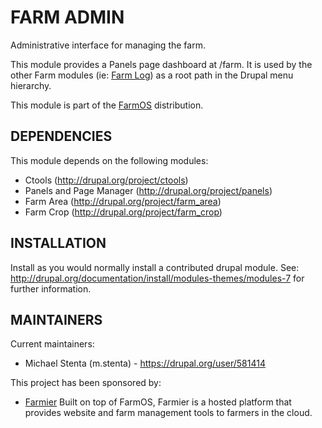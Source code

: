 FARM ADMIN
==========

Administrative interface for managing the farm.

This module provides a Panels page dashboard at /farm. It is used by the
other Farm modules (ie: [Farm Log](http://drupal.org/project/farm_log)) as a
root path in the Drupal menu hierarchy.

This module is part of the [FarmOS](http://drupal.org/project/farm)
distribution.

DEPENDENCIES
------------

This module depends on the following modules:

 * Ctools (http://drupal.org/project/ctools)
 * Panels and Page Manager (http://drupal.org/project/panels)
 * Farm Area (http://drupal.org/project/farm_area)
 * Farm Crop (http://drupal.org/project/farm_crop)

INSTALLATION
------------

Install as you would normally install a contributed drupal module. See:
http://drupal.org/documentation/install/modules-themes/modules-7 for further
information.

MAINTAINERS
-----------

Current maintainers:
 * Michael Stenta (m.stenta) - https://drupal.org/user/581414

This project has been sponsored by:
 * [Farmier](http://farmier.com)
   Built on top of FarmOS, Farmier is a hosted platform that provides
   website and farm management tools to farmers in the cloud.
